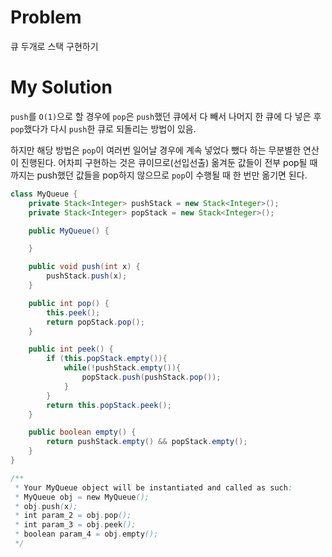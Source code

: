 # Problem

큐 두개로 스택 구현하기

# My Solution

`push`를 `O(1)`으로 할 경우에 `pop`은 `push`했던 큐에서 다 빼서 나머지 한 큐에 다 넣은 후 `pop`했다가 다시 `push`한 큐로 되돌리는 방법이 있음.

하지만 해당 방법은 `pop`이 여러번 일어날 경우에 계속 넣었다 뺐다 하는 무분별한 연산이 진행된다.
어차피 구현하는 것은 큐이므로(선입선출) 옮겨둔 값들이 전부 pop될 때 까지는 push했던 값들을 pop하지 않으므로 `pop`이 수행될 때 한 번만 옮기면 된다.

```java
class MyQueue {
    private Stack<Integer> pushStack = new Stack<Integer>();
    private Stack<Integer> popStack = new Stack<Integer>();

    public MyQueue() {

    }

    public void push(int x) {
        pushStack.push(x);
    }

    public int pop() {
        this.peek();
        return popStack.pop();
    }

    public int peek() {
        if (this.popStack.empty()){
            while(!pushStack.empty()){
                popStack.push(pushStack.pop());
            }
        }
        return this.popStack.peek();
    }

    public boolean empty() {
        return pushStack.empty() && popStack.empty();
    }
}

/**
 * Your MyQueue object will be instantiated and called as such:
 * MyQueue obj = new MyQueue();
 * obj.push(x);
 * int param_2 = obj.pop();
 * int param_3 = obj.peek();
 * boolean param_4 = obj.empty();
 */
```
